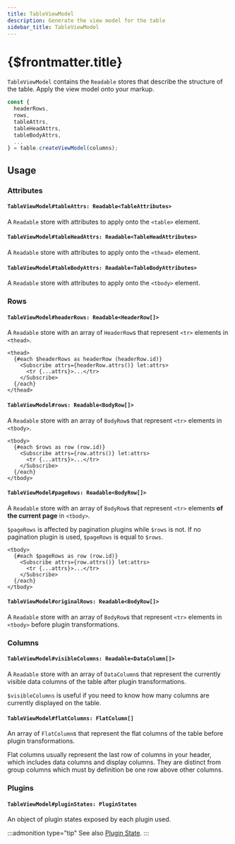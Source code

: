 ```yaml
---
title: TableViewModel
description: Generate the view model for the table
sidebar_title: TableViewModel
---
```


<script>
  import { useHljs } from '$lib/utils/useHljs';
  useHljs('ts');
</script>

# {$frontmatter.title}

`TableViewModel` contains the `Readable` stores that describe the structure of the table. Apply the view model onto your markup.

```ts
const {
  headerRows,
  rows,
  tableAttrs,
  tableHeadAttrs,
  tableBodyAttrs,
  ...
} = table.createViewModel(columns);
```

## Usage

### Attributes

#### `TableViewModel#tableAttrs: Readable<TableAttributes>`

A `Readable` store with attributes to apply onto the `<table>` element.

#### `TableViewModel#tableHeadAttrs: Readable<TableHeadAttributes>`

A `Readable` store with attributes to apply onto the `<thead>` element.

#### `TableViewModel#tableBodyAttrs: Readable<TableBodyAttributes>`

A `Readable` store with attributes to apply onto the `<tbody>` element.

### Rows

#### `TableViewModel#headerRows: Readable<HeaderRow[]>`

A `Readable` store with an array of `HeaderRow`s that represent `<tr>` elements in `<thead>`.

```svelte
<thead>
  {#each $headerRows as headerRow (headerRow.id)}
    <Subscribe attrs={headerRow.attrs()} let:attrs>
      <tr {...attrs}>...</tr>
    </Subscribe>
  {/each}
</thead>
```

#### `TableViewModel#rows: Readable<BodyRow[]>`

A `Readable` store with an array of `BodyRow`s that represent `<tr>` elements in `<tbody>`.

```svelte
<tbody>
  {#each $rows as row (row.id)}
    <Subscribe attrs={row.attrs()} let:attrs>
      <tr {...attrs}>...</tr>
    </Subscribe>
  {/each}
</tbody>
```

#### `TableViewModel#pageRows: Readable<BodyRow[]>`

A `Readable` store with an array of `BodyRow`s that represent `<tr>` elements **of the current page** in `<tbody>`.

`$pageRows` is affected by pagination plugins while `$rows` is not. If no pagination plugin is used, `$pageRows` is equal to `$rows`.

```svelte
<tbody>
  {#each $pageRows as row (row.id)}
    <Subscribe attrs={row.attrs()} let:attrs>
      <tr {...attrs}>...</tr>
    </Subscribe>
  {/each}
</tbody>
```

#### `TableViewModel#originalRows: Readable<BodyRow[]>`

A `Readable` store with an array of `BodyRow`s that represent `<tr>` elements in `<tbody>` before plugin transformations.

### Columns

#### `TableViewModel#visibleColumns: Readable<DataColumn[]>`

A `Readable` store with an array of `DataColumn`s that represent the currently visible data columns of the table after plugin transformations.

`$visibleColumns` is useful if you need to know how many columns are currently displayed on the table.

#### `TableViewModel#flatColumns: FlatColumn[]`

An array of `FlatColumn`s that represent the flat columns of the table before plugin transformations.

Flat columns usually represent the last row of columns in your header, which includes data columns and display columns. They are distinct from group columns which must by definition be one row above other columns.

### Plugins

#### `TableViewModel#pluginStates: PluginStates`

An object of plugin states exposed by each plugin used.

:::admonition type="tip"
See also [Plugin State](../plugins/overview#controlling-plugin-state).
:::
